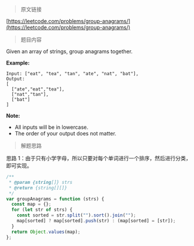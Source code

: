 <!--
 * @Author: FBB
 * @Date: 2020-04-08 21:45:16
 * @LastEditors: FBB
 * @LastEditTime: 2020-04-08 21:58:46
 * @Description:
 -->

> 原文链接

[https://leetcode.com/problems/group-anagrams/](https://leetcode.com/problems/group-anagrams/)

> 题目内容

Given an array of strings, group anagrams together.

**Example:**

```
Input: ["eat", "tea", "tan", "ate", "nat", "bat"],
Output:
[
  ["ate","eat","tea"],
  ["nat","tan"],
  ["bat"]
]
```

**Note:**

- All inputs will be in lowercase.
- The order of your output does not matter.

> 解题思路

思路 1：由于只有小学字母，所以只要对每个单词进行一个排序，然后进行分类，即可实现。

```js
/**
 * @param {string[]} strs
 * @return {string[][]}
 */
var groupAnagrams = function (strs) {
  const map = {};
  for (let str of strs) {
    const sorted = str.split("").sort().join("");
    map[sorted] ? map[sorted].push(str) : (map[sorted] = [str]);
  }
  return Object.values(map);
};
```
